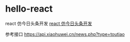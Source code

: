 # hello-react

react 仿今日头条开发 [react 仿今日头条开发](http://test.pandaps.cn/)

参考接口 https://api.xiaohuwei.cn/news.php?type=toutiao